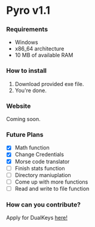 # Pyro v1.1

### Requirements
- Windows
- x86_64 architecture
- 10 MB of available RAM

### How to install
1. Download provided exe file.
2. You're done.

### Website
Coming soon.

### Future Plans
- [x] Math function
- [x] Change Credentials
- [x] Morse code translator
- [ ] Finish stats function
- [ ] Directory maniuplation
- [ ] Come up with more functions
- [ ] Read and write to file function

### How can you contribute?
Apply for DualKeys [here!](https://dualkeys.ml/apply)